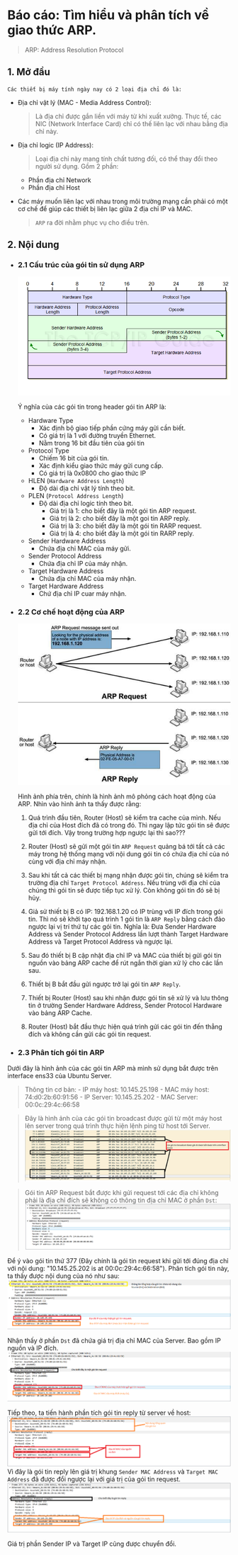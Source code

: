 # Báo cáo: Tìm hiểu và phân tích về giao thức ARP.

> ARP: Address Resolution Protocol




## 1. Mở đầu
    Các thiết bị máy tính ngày nay có 2 loại địa chỉ đó là:
- Địa chỉ vật lý (MAC - Media Address Control):
    > Là địa chỉ được gắn liền với máy từ khi xuất xưởng.
    > Thực tế, các NIC (Network Interface Card) chỉ có thế liên lạc với nhau bằng địa chỉ này.

- Địa chỉ logic (IP Address):
	> Loại địa chỉ này mang tính chất tương đối, có thể thay đổi theo người sử dụng.
	> Gồm 2 phần:
	- Phần địa chỉ Network
	- Phần địa chỉ Host

- Các máy muốn liên lạc với nhau trong môi trường mạng cần phải có một cơ chế để giúp các thiết bị liên lạc giữa 2 địa chỉ IP và MAC.
	> `ARP` ra đời nhằm phục vụ cho điều trên.


## 2. Nội dung

- ### 2.1 Cấu trúc của gói tin sử dụng ARP
	![Cấu trúc ARP](Pictures/ARP/cautruc.png)

    Ý nghĩa của các gói tin trong header gói tin ARP là:
    - Hardware Type
        + Xác định bộ giao tiếp phần cứng máy gửi cần biết.
	    + Có giá trị là 1 với đường truyền Ethernet.
	    + Nằm trong 16 bit đầu tiên của gói tin
    - Protocol Type
    	+ Chiếm 16 bit của gói tin.
        + Xác định kiểu giao thức máy gửi cung cấp.
        + Có giá trị là 0x0800 cho giao thức IP
    - HLEN (`Hardware Address Length`)
    	+ Độ dài địa chỉ vật lý tính theo bit.
    - PLEN (`Protocol Address Length`)
    	+ Độ dài địa chỉ logic tính theo bit.
    		- Giá trị là 1: cho biết đây là một gói tin ARP request.
    		- Giá trị là 2: cho biết đây là một goi tin ARP reply.
    		- Giá trị là 3: cho biết đây là một gói tin RARP request.
    		- Giá trị là 4: cho biết đây là một gói tin RARP reply.
    - Sender Hardware Address
    	+ Chứa địa chỉ MAC của máy gửi.
    - Sender Protocol Address
    	+ Chứa địa chỉ IP của máy nhận.
	- Target Hardware Address
		+ Chứa địa chỉ MAC của máy nhận.
	- Target Hardware Address
		+ Chứ địa chỉ IP cuar máy nhận.

- ### 2.2 Cơ chế hoạt động của ARP

	![Cơ chế hoạt động](Pictures/ARP/lookup.png)

	Hình ảnh phía trên, chính là hình ảnh mô phỏng cách hoạt động của ARP.
	Nhìn vào hình ảnh ta thấy được rằng:

	1. Quá trình đầu tiên, Router (Host) sẽ kiểm tra cache của mình. Nếu địa chỉ của Host đích đã có trong đó. Thì ngay lập tức gói tin sẽ được gửi tới đích.
	Vậy trong trường hợp ngược lại thì sao???

	2. Router (Host) sẽ gửi một gói tin `ARP Request` quảng bá tới tất cả các máy trong hệ thống mạng với nội dung gói tin có chứa địa chỉ của nó cùng với địa chỉ máy nhận.

	3. Sau khi tất cả các thiết bị mạng nhận được gói tin, chúng sẽ kiểm tra trường địa chỉ `Target Protocol Address`. Nếu trùng với địa chỉ của chúng thì gói tin sẽ được tiếp tục xử lý. Còn không gói tin đó sẽ bị hủy.

	4. Giả sử thiết bị B có IP: 192.168.1.20 có IP trùng với IP đích trong gói tin. Thì nó sẽ khởi tạo quá trình 1 gói tin là `ARP Reply` bằng cách đảo ngược lại vị trí thứ tự các gói tin. Nghĩa là:
		Đưa Sender Hardware Address và Sender Protocol Address lần lượt thành Target Hardware Address và Target Protocol Address và ngược lại.

	5. Sau đó thiết bị B cập nhật địa chỉ IP và MAC của thiết bị gửi gói tin nguồn vào bảng ARP cache để rút ngắn thời gian xử lý cho các lần sau.

	6. Thiết bị B bắt đầu gửi ngược trở lại gói tin `ARP Reply`.

	7. Thiết bị Router (Host) sau khi nhận được gói tin sẽ xử lý và lưu thông tin ở trường Sender Hardware Address, Sender Protocol Hardware vào bảng ARP Cache.

	8. Router (Host) bắt đầu thực hiện quá trình gửi các gói tin đến thẳng đích và không cần gửi các gói tin request.

- ### 2.3 Phân tích gói tin ARP

Dưới đây là hình ảnh của các gói tin ARP mà mình sử dụng bắt được trên interface ens33 của Ubuntu Server.

> Thông tin cơ bản:
    - IP máy host: 10.145.25.198
	- MAC máy host: 74:d0:2b:60:91:56
	- IP Server: 10.145.25.202
	- MAC Server: 00:0c:29:4c:66:58

> Đây là hình ảnh của các gói tin broadcast được gửi từ một máy host lên server trong quá trình thực hiện lệnh ping từ host tới Server.
	![Các gói tin broadcast](Pictures/ARP/arp_broadcast.png)

> Gói tin ARP Request bắt được khi gửi request tới các địa chỉ không phải là địa chỉ đích sẽ không có thông tin địa chỉ MAC ở phần `Dst`:
	![Các gói tin broadcast](Pictures/ARP/arp_broadcast(1).png)

Để ý vào gói tin thứ 377 (Đây chính là gói tin request khi gửi tới đúng địa chỉ với nội dung: "10.145.25.202 is at 00:0c:29:4c:66:58"). Phân tích gói tin này, ta thấy được nội dung của nó như sau:
	![Hình ảnh gói tin request](Pictures/ARP/arp_request.png)

Nhận thấy ở phần `Dst` đã chứa giá trị địa chỉ MAC của Server. Bao gồm IP nguồn và IP đích.
	![Hình ảnh gói tin request](Pictures/ARP/arp_request(1).png)

Tiếp theo, ta tiến hành phần tích gói tin reply từ server về host:
	![Hình ảnh gói tin reply](Pictures/ARP/arp_reply.png)
Vì đây là gói tin reply lên giá trị khung `Sender MAC Address` và `Target MAC Address` đã được đổi ngược lại với giá trị của gói tin request.
	![Hình ảnh gói tin reply](Pictures/ARP/arp_reply(1).png)

Giá trị phần Sender IP và Target IP cũng được chuyển đổi.